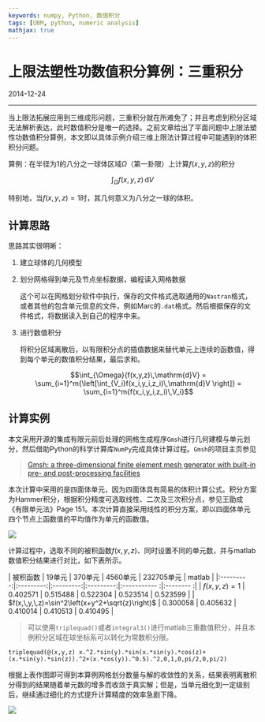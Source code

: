 ```yaml
---
keywords: numpy, Python, 数值积分
tags: [UBM, python, numeric analysis]
mathjax: true
---
```


# 上限法塑性功数值积分算例：三重积分

2014-12-24

---

当上限法拓展应用到三维成形问题，三重积分就在所难免了；并且考虑到积分区域无法解析表达，此时数值积分是唯一的选择。之前文章给出了平面问题中上限法塑性功数值积分算例，本文即以具体示例介绍三维上限法计算过程中可能遇到的体积积分问题。

算例：在半径为1的八分之一球体区域$\Omega$（第一卦限）上计算$f(x,y,z)$的积分

$$\int_{\Omega}{f(x,y,z)\,\mathrm{d}V}$$

特别地，当$f(x,y,z)=1$时，其几何意义为八分之一球的体积。

## 计算思路

思路其实很明晰：

1. 建立球体的几何模型

2. 划分网格得到单元及节点坐标数据，编程读入网格数据

    这个可以在网格划分软件中执行，保存的文件格式选取通用的`Nastran`格式，或者其他的包含单元信息的文件，例如Marc的`.dat`格式。然后根据保存的文件格式，将数据读入到自己的程序中来。

3. 进行数值积分

    将积分区域离散后，以有限积分点的插值数据来替代单元上连续的函数值，得到每个单元的数值积分结果，最后求和。

    $$\int_{\Omega}{f(x,y,z)\,\mathrm{d}V} = \sum_{i=1}^m{\left[\int_{V_i}f(x_i,y_i,z_i)\,\mathrm{d}V \right]} = \sum_{i=1}^m{f(x_i,y_i,z_i)\,V_i}$$

## 计算实例

本文采用开源的集成有限元前后处理的网格生成程序`Gmsh`进行几何建模与单元划分，然后借助Python的科学计算库`NumPy`完成具体计算过程。`Gmsh`的项目主页参见

> [Gmsh: a three-dimensional finite element mesh generator with built-in pre- and post-processing facilities](http://www.geuz.org/gmsh/)

本次计算中采用的是四面体单元，因为四面体具有简易的体积计算公式。积分方案为Hammer积分，根据积分精度可选取线性、二次及三次积分点，参见王勖成《有限单元法》Page 151。本次计算直接采用线性的积分方案，即以四面体单元四个节点上函数值的平均值作为单元的函数值。

![](images/2014-12-24-01.jpg)


计算过程中，选取不同的被积函数$f(x,y,z)$、同时设置不同的单元数，并与matlab数值积分结果进行对比，如下表所示。

| 被积函数  |   19单元  |  370单元  | 4560单元  | 232705单元    | matlab    |
|:---------:|:---------:|:---------:|:---------:|:-----------  :|:-------- :|
| $f(x,\,y,\,z)=1$       | 0.402571  | 0.515488  | 0.522304  | 0.523514      | 0.523599  |
| $f(x,\,y,\,z)=\sin^2\left(x+y^2+\sqrt{z}\right)$       | 0.300058  | 0.405632  | 0.410014  | 0.410513      | 0.410495  |

> 可以使用`triplequad()`或者`integral3()`进行matlab三重数值积分，并且本例积分区域在球坐标系可以转化为常数积分限。


    triplequad(@(x,y,z) x.^2.*sin(y).*sin(x.*sin(y).*cos(z)+(x.*sin(y).*sin(z)).^2+(x.*cos(y)).^0.5).^2,0,1,0,pi/2,0,pi/2)

根据上表作图即可得到本算例网格划分数量与解的收敛性的关系，结果表明离散积分得到的结果随着单元数的增多而收敛于真实解；但是，当单元细化到一定级别后，继续通过细化的方式提升计算精度的效率急剧下降。

![](images/2014-12-24-02.jpg)